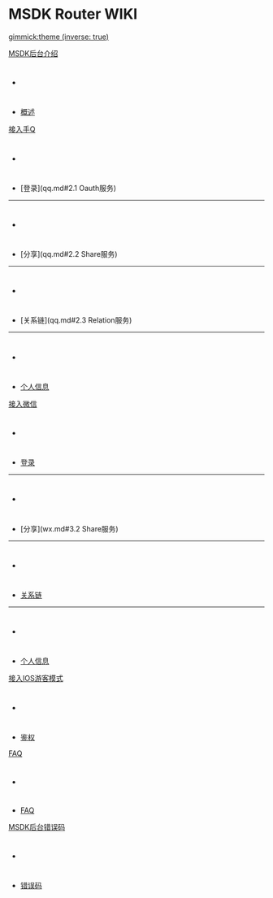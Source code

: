 # MSDK Router WIKI

[gimmick:theme (inverse: true)](cerulean)

[MSDK后台介绍]()

  * # 
  * [概述](summarize.md#1.概述)

[接入手Q]()

  * # 
  * [登录](qq.md#2.1 Oauth服务)
  - - - -
  * # 
  * [分享](qq.md#2.2 Share服务)
  - - - -
  * # 
  * [关系链](qq.md#2.3 Relation服务)
  - - - -
  * # 
  * [个人信息](qq.md#2.4.profile服务)
 
[接入微信]()

  * # 
  * [登录](wx.md#3.1auth服务)
  - - - -
  * # 
  * [分享](wx.md#3.2 Share服务)
  - - - -
  * # 
  * [关系链](wx.md#3.3.Relation服务)
  - - - -
  * # 
  * [个人信息](wx.md#3.4.Profile服务)
  
[接入IOS游客模式]()

  * # 
  * [鉴权](guest.md#4.游客模式)
 

[FAQ]()

  * # 
  * [FAQ](faq.md#FAQ)

  
[MSDK后台错误码]()

  * # 
  * [错误码](errorCode.md#1.MSDK后台错误码)
  
